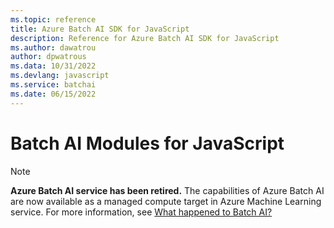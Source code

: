 ```yaml
---
ms.topic: reference
title: Azure Batch AI SDK for JavaScript
description: Reference for Azure Batch AI SDK for JavaScript
ms.author: dawatrou
author: dpwatrous
ms.data: 10/31/2022
ms.devlang: javascript
ms.service: batchai
ms.date: 06/15/2022
---
```

# Batch AI Modules for JavaScript

>[!NOTE]
>**Azure Batch AI service has been retired.** The capabilities of Azure Batch AI are now available as a managed compute target in Azure Machine Learning service. For more information, see [What happened to Batch AI?](https://aka.ms/batchai-retirement)
